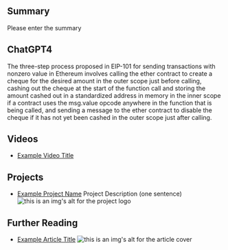 ## Summary

Please enter the summary

## ChatGPT4

The three-step process proposed in EIP-101 for sending transactions with nonzero value in Ethereum involves calling the ether contract to create a cheque for the desired amount in the outer scope just before calling, cashing out the cheque at the start of the function call and storing the amount cashed out in a standardized address in memory in the inner scope if a contract uses the msg.value opcode anywhere in the function that is being called, and sending a message to the ether contract to disable the cheque if it has not yet been cashed in the outer scope just after calling.

## Videos

- [Example Video Title](https://www.youtube.com/watch?v=TDGq4aeevgY)

## Projects

- [Example Project Name](https://xxxx.xxx/xxxxx) Project Description (one sentence) ![this is an img's alt for the project logo](https://xxxx.xxx/project-logo.xxx)

## Further Reading

- [Example Article Title](https://xxxx.xxx/xxxxx) ![this is an img's alt for the article cover](https://xxxx.xxx/article-cover.xxx)
